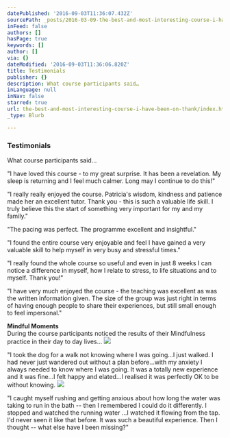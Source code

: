 ```yaml
---
datePublished: '2016-09-03T11:36:07.432Z'
sourcePath: _posts/2016-03-09-the-best-and-most-interesting-course-i-have-been-on-thank.md
inFeed: false
authors: []
hasPage: true
keywords: []
author: []
via: {}
dateModified: '2016-09-03T11:36:06.820Z'
title: Testimonials
publisher: {}
description: What course participants said…
inLanguage: null
inNav: false
starred: true
url: the-best-and-most-interesting-course-i-have-been-on-thank/index.html
_type: Blurb

---
```

### Testimonials

What course participants said...

"I have loved this course - to my great surprise. It has been a revelation. My sleep is returning and I feel much calmer. Long may I continue to do this!"

"I really really enjoyed the course. Patricia's wisdom, kindness and patience made her an excellent tutor. Thank you - this is such a valuable life skill. I truly believe this the start of something very important for my and my family."

"The pacing was perfect. The programme excellent and insightful."

"I found the entire course very enjoyable and feel I have gained a very valuable skill to help myself in very busy and stressful times."

"I really found the whole course so useful and even in just 8 weeks I can notice a difference in myself, how I relate to stress, to life situations and to myself. Thank you!"

"I have very much enjoyed the course - the teaching was excellent as was the written information given. The size of the group was just right in terms of having enough people to share their experiences, but still small enough to feel impersonal."

**Mindful Moments**  
During the course participants noticed the results of their Mindfulness practice in their day to day lives...
![](https://s3-us-west-2.amazonaws.com/the-grid-img/p/5f633ce95e3fad0401cf3566f62a477f81adba16.jpg)

"I took the dog for a walk not knowing where I was going...I just walked. I had never just wandered out without a plan before...with my anxiety I always needed to know where I was going. It was a totally new experience and it was fine...I felt happy and elated...I realised it was perfectly OK to be without knowing.
![](https://the-grid-user-content.s3-us-west-2.amazonaws.com/db2bd814-5869-48ef-b64f-49e5938f4d36.jpg)

"I caught myself rushing and getting anxious about how long the water was taking to run in the bath -- then I remembered I could do it differently. I stopped and watched the running water ...I watched it flowing from the tap. I'd never seen it like that before. It was such a beautiful experience. Then I thought -- what else have I been missing?"